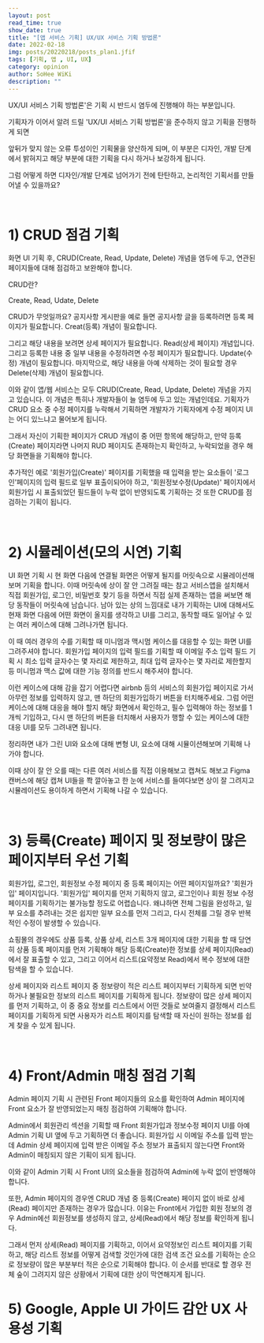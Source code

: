 ```yaml
---
layout: post
read_time: true
show_date: true
title: "[앱 서비스 기획] UX/UX 서비스 기획 방법론"
date: 2022-02-18
img: posts/20220218/posts_plan1.jfif
tags: [기획, 앱 , UI, UX]
category: opinion
author: SoHee WiKi
description: ""
---
```


UX/UI 서비스 기획 방법론'은 기획 시 반드시 염두에 진행해야 하는 부분입니다.

기획자가 이어서 알려 드릴 'UX/UI 서비스 기획 방법론'을 준수하지 않고 기획을 진행하게 되면

앞뒤가 맞지 않는 오류 투성이인 기획물을 양산하게 되며, 이 부분은 디자인, 개발 단계에서 밝혀지고 해당 부분에 대한 기획을 다시 하거나 보강하게 됩니다.

그럼 어떻게 하면 디자인/개발 단계로 넘어가기 전에 탄탄하고, 논리적인 기획서를 만들어낼 수 있을까요?

​

# 1) CRUD 점검 기획

화면 UI 기획 후, CRUD(Create, Read, Update, Delete) 개념을 염두에 두고, 연관된 페이지들에 대해 점검하고 보완해야 합니다.

CRUD란?

Create, Read, Udate, Delete

CRUD가 무엇일까요? 공지사항 게시판을 예로 들면 공지사항 글을 등록하려면 등록 페이지가 필요합니다. Creat(등록) 개념이 필요합니다.

그리고 해당 내용을 보려면 상세 페이지가 필요합니다. Read(상세 페이지) 개념입니다. 그리고 등록한 내용 중 일부 내용을 수정하려면 수정 페이지가 필요합니다. Update(수정) 개념이 필요합니다. 마지막으로, 해당 내용을 아예 삭제하는 것이 필요할 경우 Delete(삭제) 개념이 필요합니다.

이와 같이 앱/웹 서비스는 모두 CRUD(Create, Read, Update, Delete) 개념을 가지고 있습니다. 이 개념은 특히나 개발자들이 늘 염두에 두고 있는 개념인데요. 기획자가 CRUD 요소 중 수정 페이지를 누락해서 기획하면 개발자가 기획자에게 수정 페이지 UI는 어디 있느냐고 물어보게 됩니다.

그래서 자신이 기획한 페이지가 CRUD 개념이 중 어떤 항목에 해당하고, 만약 등록(Create) 페이지라면 나머지 RUD 페이지도 존재하는지 확인하고, 누락되었을 경우 해당 화면들을 기획해야 합니다.

추가적인 예로 '회원가입(Create)' 페이지를 기획했을 때 입력을 받는 요소들이 '로그인'페이지의 입력 필드로 일부 표출이되어야 하고, '회원정보수정(Update)' 페이지에서 회원가입 시 표출되었던 필드들이 누락 없이 반영되도록 기획하는 것 또한 CRUD를 점검하는 기획이 됩니다.

​

# 2) 시뮬레이션(모의 시연) 기획

UI 화면 기획 시 현 화면 다음에 연결될 화면은 어떻게 될지를 머릿속으로 시뮬레이션해보며 기획을 합니다. 이때 머릿속에 상이 잘 안 그려질 때는 참고 서비스앱을 설치해서 직접 회원가입, 로그인, 비밀번호 찾기 등을 하면서 직접 실제 존재하는 앱을 써보면 해당 동작들이 머릿속에 남습니다. 남아 있는 상의 느낌대로 내가 기획하는 UI에 대해서도 현재 화면 다음에 어떤 화면이 올지를 생각하고 UI를 그리고, 동작할 때도 일어날 수 있는 여러 케이스에 대해 그려나가면 됩니다.

이 때 여러 경우의 수를 기획할 때 미니멈과 맥시멈 케이스를 대응할 수 있는 화면 UI를 그려주셔야 합니다. 회원가입 페이지의 입력 필드를 기획할 때 이메일 주소 입력 필드 기획 시 최소 입력 글자수는 몇 자리로 제한하고, 최대 입력 글자수는 몇 자리로 제한할지 등 미니멈과 맥스 값에 대한 기능 정의를 반드시 해주셔야 합니다.

이런 케이스에 대해 감을 잡기 어렵다면 airbnb 등의 서비스의 회원가입 페이지로 가서 아무런 정보를 입력하지 않고, 맨 하단의 회원가입하기 버튼을 터치해주세요. 그럼 어떤 케이스에 대해 대응을 해야 할지 해당 화면에서 확인하고, 필수 입력해야 하는 정보를 1개씩 기입하고, 다시 맨 하단의 버튼을 터치해서 사용자가 행할 수 있는 케이스에 대한 대응 UI를 모두 그려내면 됩니다.

정리하면 내가 그린 UI와 요소에 대해 변형 UI, 요소에 대해 시뮬이션해보며 기획해 나가야 합니다.

이때 상이 잘 안 오를 때는 다른 여러 서비스를 직접 이용해보고 캡쳐도 해보고 Figma 캔버스에 해당 캡쳐 UI들을 쫙 깔아놓고 한 눈에 서비스를 들여다보면 상이 잘 그려지고 시뮬레이션도 용이하게 하면서 기획해 나갈 수 있습니다.

​

# 3) 등록(Create) 페이지 및 정보량이 많은 페이지부터 우선 기획

회원가입, 로그인, 회원정보 수정 페이지 중 등록 페이지는 어떤 페이지일까요? '회원가입' 페이지입니다. '회원가입' 페이지를 먼저 기획하지 않고, 로그인이나 회원 정보 수정 페이지를 기획하기는 불가능할 정도로 어렵습니다. 왜냐하면 전체 그림을 완성하고, 일부 요소를 추려내는 것은 쉽지만 일부 요소를 먼저 그리고, 다시 전체를 그릴 경우 반복적인 수정이 발생할 수 있습니다.

쇼핑몰의 경우에도 상품 등록, 상품 상세, 리스트 3개 페이지에 대한 기획을 할 때 당연히 상품 등록 페이지를 먼저 기획해야 해당 등록(Create)한 정보를 상세 페이지(Read)에서 잘 표출할 수 있고, 그리고 이어서 리스트(요약정보 Read)에서 복수 정보에 대한 탐색을 할 수 있습니다.

상세 페이지와 리스트 페이지 중 정보량이 적은 리스트 페이지부터 기획하게 되면 빈약하거나 불필요한 정보의 리스트 페이지를 기획하게 됩니다. 정보량이 많은 상세 페이지를 먼저 기획하고, 이 중 중요 정보를 리스트에서 어떤 것들로 보여줄지 결정해서 리스트 페이지를 기획하게 되면 사용자가 리스트 페이지를 탐색할 때 자신이 원하는 정보를 쉽게 찾을 수 있게 됩니다.  

​

# 4) Front/Admin 매칭 점검 기획

Admin 페이지 기획 시 관련된 Front 페이지들의 요소를 확인하여 Admin 페이지에 Front 요소가 잘 반영되었는지 매칭 점검하여 기획해야 합니다.

Admin에서 회원관리 섹션을 기획할 때 Front 회원가입과 정보수정 페이지 UI를 아예 Admin 기획 UI 옆에 두고 기획하면 더 좋습니다. 회원가입 시 이메일 주소를 입력 받는데 Admin 상세 페이지에 입력 받은 이메일 주소 정보가 표출되지 않는다면 Front와 Admin이 매칭되지 않은 기획이 되게 됩니다.

이와 같이 Admin 기획 시 Front UI의 요소들을 점검하여 Admin에 누락 없이 반영해야 합니다.

또한, Admin 페이지의 경우엔 CRUD 개념 중 등록(Create) 페이지 없이 바로 상세(Read) 페이지만 존재하는 경우가 많습니다. 이유는 Front에서 가입한 회원 정보의 경우 Admin에선 회원정보를 생성하지 않고, 상세(Read)에서 해당 정보를 확인하게 됩니다.

그래서 먼저 상세(Read) 페이지를 기획하고, 이어서 요약정보인 리스트 페이지를 기획하고, 해당 리스트 정보를 어떻게 검색할 것인가에 대한 검색 조건 요소를 기획하는 순으로 정보량이 많은 부분부터 적은 순으로 기획해야 합니다. 이 순서를 반대로 할 경우 전체 숲이 그려지지 않은 상황에서 기획에 대한 상이 막연해지게 됩니다.

 

# 5) Google, Apple UI 가이드 감안 UX 사용성 기획

